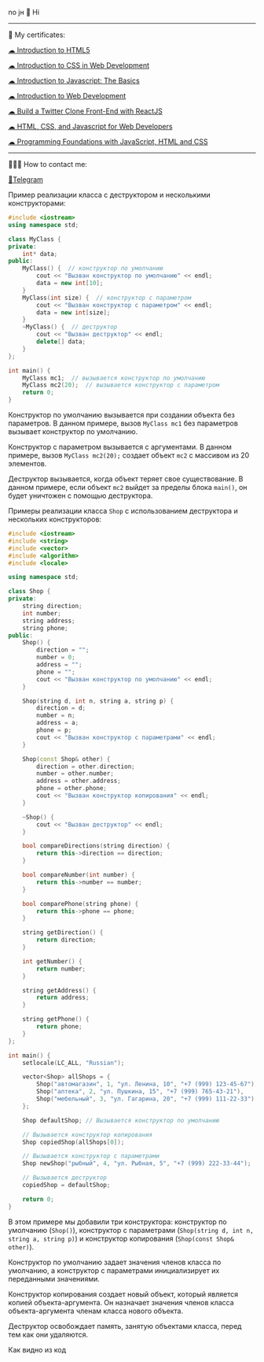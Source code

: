 no jн
 👋 Hi
 
---

🔖 My certificates: <p><a href="https://coursera.org/share/641266f14fe2f0ea3710282483673a0c">☁ Introduction to HTML5</a></p> </p>
<p><a href="https://www.coursera.org/account/accomplishments/verify/S3KBB54TCNXJ">☁ Introduction to CSS in Web Development</a></p> </p>
<p><a href="https://www.coursera.org/account/accomplishments/verify/C4M3GL3TLAVC">☁ Introduction to Javascript: The Basics</a></p> </p>
<p><a href="https://www.coursera.org/account/accomplishments/verify/465U9W88MDVT">☁ 
Introduction to Web Development</a></p> </p>
<p><a href="https://www.coursera.org/account/accomplishments/certificate/UR7EYABXDK7U">☁ 
Build a Twitter Clone Front-End with ReactJS</a></p> </p>
<p><a href="https://www.coursera.org/account/accomplishments/verify/8P2JR5YY3C2A">☁ 
HTML, CSS, and Javascript for Web Developers</a></p> </p>
<p><a href="https://www.coursera.org/account/accomplishments/verify/6YJS3J9FTB49">☁ Programming Foundations with JavaScript, HTML and CSS</a></p> </p>

---

👨🏻‍💻 How to contact me: <p><a href="https://t.me/devuejs">💬Telegram</a></p>
    
Пример реализации класса с деструктором и несколькими конструкторами:

```c++
#include <iostream>
using namespace std;

class MyClass {
private:
    int* data;
public:
    MyClass() {  // конструктор по умолчанию
        cout << "Вызван конструктор по умолчанию" << endl;
        data = new int[10];
    }
    MyClass(int size) {  // конструктор с параметром
        cout << "Вызван конструктор с параметром" << endl;
        data = new int[size];
    }
    ~MyClass() {  // деструктор
        cout << "Вызван деструктор" << endl;
        delete[] data;
    }
};

int main() {
    MyClass mc1;  // вызывается конструктор по умолчанию
    MyClass mc2(20);  // вызывается конструктор с параметром
    return 0;
}
```

Конструктор по умолчанию вызывается при создании объекта без параметров. В данном примере, вызов `MyClass mc1` без параметров вызывает конструктор по умолчанию.

Конструктор с параметром вызывается с аргументами. В данном примере, вызов `MyClass mc2(20);` создает объект `mc2` с массивом из 20 элементов.

Деструктор вызывается, когда объект теряет свое существование. В данном примере, если объект `mc2` выйдет за пределы блока `main()`, он будет уничтожен с помощью деструктора.

Примеры реализации класса `Shop` с использованием деструктора и нескольких конструкторов:

```c++
#include <iostream>
#include <string>
#include <vector>
#include <algorithm>
#include <locale>

using namespace std;

class Shop {
private:
    string direction;
    int number;
    string address;
    string phone;
public:
    Shop() {
        direction = "";
        number = 0;
        address = "";
        phone = "";
        cout << "Вызван конструктор по умолчанию" << endl;
    }

    Shop(string d, int n, string a, string p) {
        direction = d;
        number = n;
        address = a;
        phone = p;
        cout << "Вызван конструктор с параметрами" << endl;
    }

    Shop(const Shop& other) {
        direction = other.direction;
        number = other.number;
        address = other.address;
        phone = other.phone;
        cout << "Вызван конструктор копирования" << endl;
    }

    ~Shop() {
        cout << "Вызван деструктор" << endl;
    }

    bool compareDirections(string direction) {
        return this->direction == direction;
    }

    bool compareNumber(int number) {
        return this->number == number;
    }

    bool comparePhone(string phone) {
        return this->phone == phone;
    }

    string getDirection() {
        return direction;
    }

    int getNumber() {
        return number;
    }

    string getAddress() {
        return address;
    }

    string getPhone() {
        return phone;
    }
};

int main() {
    setlocale(LC_ALL, "Russian");

    vector<Shop> allShops = {
        Shop("автомагазин", 1, "ул. Ленина, 10", "+7 (999) 123-45-67"),
        Shop("аптека", 2, "ул. Пушкина, 15", "+7 (999) 765-43-21"),
        Shop("мебельный", 3, "ул. Гагарина, 20", "+7 (999) 111-22-33")
    };

    Shop defaultShop; // Вызывается конструктор по умолчанию

    // Вызывается конструктор копирования
    Shop copiedShop(allShops[0]);

    // Вызывается конструктор с параметрами
    Shop newShop("рыбный", 4, "ул. Рыбная, 5", "+7 (999) 222-33-44");

    // Вызывается деструктор
    copiedShop = defaultShop;

    return 0;
}
``` 

В этом примере мы добавили три конструктора: конструктор по умолчанию (`Shop()`), конструктор с параметрами (`Shop(string d, int n, string a, string p)`) и конструктор копирования (`Shop(const Shop& other)`).

Конструктор по умолчанию задает значения членов класса по умолчанию, а конструктор с параметрами инициализирует их переданными значениями.

Конструктор копирования создает новый объект, который является копией объекта-аргумента. Он назначает значения членов класса объекта-аргумента членам класса нового объекта.

Деструктор освобождает память, занятую объектами класса, перед тем как они удаляются.

Как видно из код